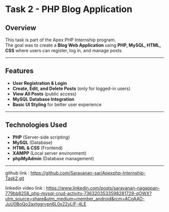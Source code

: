 # Task 2 - PHP Blog Application

##  Overview
This task is part of the Apex PHP Internship program.  
The goal was to create a **Blog Web Application** using **PHP, MySQL, HTML, CSS** where users can register, log in, and manage posts.

---

##  Features
- **User Registration & Login**
- **Create, Edit, and Delete Posts** (only for logged-in users)
- **View All Posts** (public access)
- **MySQL Database Integration**
- **Basic UI Styling** for better user experience

---

##  Technologies Used
- **PHP** (Server-side scripting)
- **MySQL** (Database)
- **HTML & CSS** (Frontend)
- **XAMPP** (Local server environment)
- **phpMyAdmin** (Database management)

---

github link :
https://github.com/Saravanan-sar/Apexphp-Internship-Task2.git

linkedin video link :
https://www.linkedin.com/posts/saravanan-nagappan-779bb8258_php-mysql-crud-activity-7363203533598281729-qOWX?utm_source=share&utm_medium=member_android&rcm=ACoAAD-JuU0BoQo2axtggrvpn6L0x22yLlF-4LE